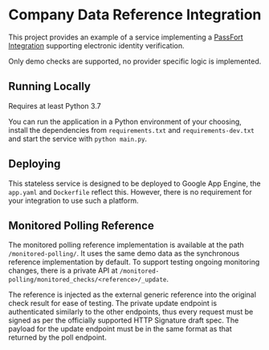 # Company Data Reference Integration

This project provides an example of a service implementing a [PassFort Integration](https://passfort.github.io/integration-docs/)
supporting electronic identity verification.

Only demo checks are supported, no provider specific logic is implemented.


## Running Locally

Requires at least Python 3.7

You can run the application in a Python environment of your choosing, install the
dependencies from `requirements.txt` and `requirements-dev.txt` and start
the service with `python main.py`.


## Deploying

This stateless service is designed to be deployed to Google App Engine, the `app.yaml`
and `Dockerfile` reflect this. However, there is no requirement for your integration
to use such a platform.


## Monitored Polling Reference

The monitored polling reference implementation is available at the
path `/monitored-polling/`. It uses the same demo data as the synchronous
reference implementation by default. To support testing ongoing monitoring changes,
there is a private API at `/monitored-polling/monitored_checks/<reference>/_update`.

The reference is injected as the external generic reference into the original check
result for ease of testing.
The private update endpoint is authenticated similarly to the other endpoints, thus
every request must be signed as per the officially supported  HTTP Signature
draft spec.
The payload for the update endpoint must be in the same format as that returned
by the poll endpoint.
